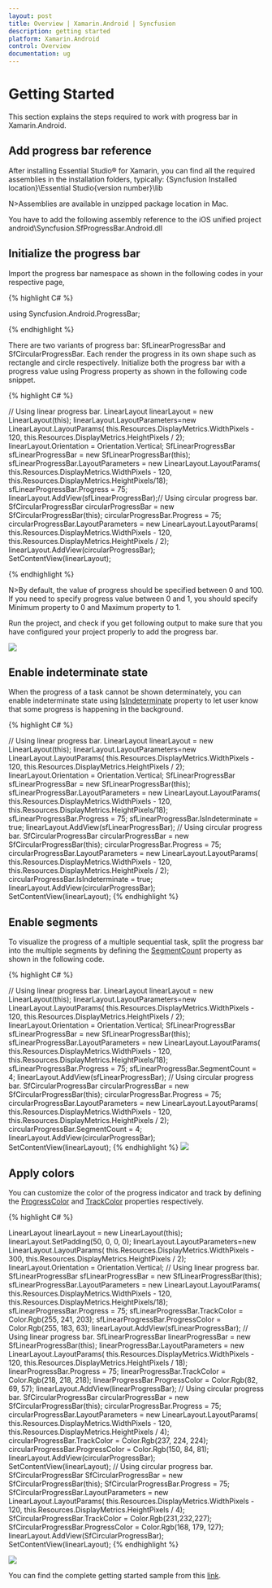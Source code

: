 ```yaml
---
layout: post
title: Overview | Xamarin.Android | Syncfusion
description: getting started
platform: Xamarin.Android
control: Overview
documentation: ug
---
```


# Getting Started

This section explains the steps required to work with progress bar in Xamarin.Android.

## Add progress bar reference

After installing Essential Studio® for Xamarin, you can find all the required assemblies in the installation folders, typically:
{Syncfusion Installed location}\Essential Studio{version number}\lib

N>Assemblies are available in unzipped package location in Mac.

You have to add the following assembly reference to the iOS unified project
android\Syncfusion.SfProgressBar.Android.dll

## Initialize the progress bar

Import the progress bar namespace as shown in the following codes in your respective page,

{% highlight C# %} 

using Syncfusion.Android.ProgressBar;

{% endhighlight %} 

There are two variants of progress bar: SfLinearProgressBar and SfCircularProgressBar. Each render the progress in its own shape such as rectangle and circle respectively. Initialize both the progress bar with a progress value using Progress property as shown in the following code snippet.

{% highlight C# %} 

// Using linear progress bar. 
LinearLayout linearLayout = new LinearLayout(this);
linearLayout.LayoutParameters=new LinearLayout.LayoutParams(
    this.Resources.DisplayMetrics.WidthPixels - 120,
    this.Resources.DisplayMetrics.HeightPixels / 2);
linearLayout.Orientation = Orientation.Vertical;
SfLinearProgressBar sfLinearProgressBar = new SfLinearProgressBar(this);
sfLinearProgressBar.LayoutParameters = new LinearLayout.LayoutParams(
    this.Resources.DisplayMetrics.WidthPixels - 120,
    this.Resources.DisplayMetrics.HeightPixels/18);
sfLinearProgressBar.Progress = 75;
linearLayout.AddView(sfLinearProgressBar);// Using circular progress bar.
SfCircularProgressBar circularProgressBar = new SfCircularProgressBar(this);
circularProgressBar.Progress = 75;
circularProgressBar.LayoutParameters = new LinearLayout.LayoutParams(
    this.Resources.DisplayMetrics.WidthPixels - 120,
    this.Resources.DisplayMetrics.HeightPixels / 2);
linearLayout.AddView(circularProgressBar);            
SetContentView(linearLayout);

{% endhighlight %}
 

N>By default, the value of progress should be specified between 0 and 100. If you need to specify progress value between 0 and 1, you should specify Minimum property to 0 and Maximum property to 1.

Run the project, and check if you get following output to make sure that you have configured your project properly to add the progress bar.

![](overview_images/progressbar.png)


## Enable indeterminate state

When the progress of a task cannot be shown determinately, you can enable indeterminate state using [IsIndeterminate](https://help.syncfusion.com/cr/xamarin-android/Syncfusion.Android.ProgressBar.ProgressBarBase.html#Syncfusion_Android_ProgressBar_ProgressBarBase_IsIndeterminate) property to let user know that some progress is happening in the background.


{% highlight C# %} 

 // Using linear progress bar. 
LinearLayout linearLayout = new LinearLayout(this);
linearLayout.LayoutParameters=new LinearLayout.LayoutParams(
    this.Resources.DisplayMetrics.WidthPixels - 120,
    this.Resources.DisplayMetrics.HeightPixels / 2);
linearLayout.Orientation = Orientation.Vertical;
SfLinearProgressBar sfLinearProgressBar = new SfLinearProgressBar(this);
sfLinearProgressBar.LayoutParameters = new LinearLayout.LayoutParams(
    this.Resources.DisplayMetrics.WidthPixels - 120,
    this.Resources.DisplayMetrics.HeightPixels/18);
sfLinearProgressBar.Progress = 75;
sfLinearProgressBar.IsIndeterminate = true;
linearLayout.AddView(sfLinearProgressBar);
// Using circular progress bar.
SfCircularProgressBar circularProgressBar = new SfCircularProgressBar(this);
circularProgressBar.Progress = 75;
circularProgressBar.LayoutParameters = new LinearLayout.LayoutParams(
    this.Resources.DisplayMetrics.WidthPixels - 120,
    this.Resources.DisplayMetrics.HeightPixels / 2);
circularProgressBar.IsIndeterminate = true;
linearLayout.AddView(circularProgressBar);            
SetContentView(linearLayout);
{% endhighlight %}


## Enable segments

To visualize the progress of a multiple sequential task, split the progress bar into the multiple segments by defining the [SegmentCount](https://help.syncfusion.com/cr/xamarin-android/Syncfusion.Android.ProgressBar.ProgressBarBase.html#Syncfusion_Android_ProgressBar_ProgressBarBase_SegmentCount) property as shown in the following code.

{% highlight C# %} 

 // Using linear progress bar. 
LinearLayout linearLayout = new LinearLayout(this);
linearLayout.LayoutParameters=new LinearLayout.LayoutParams(
    this.Resources.DisplayMetrics.WidthPixels - 120,
    this.Resources.DisplayMetrics.HeightPixels / 2);
linearLayout.Orientation = Orientation.Vertical;
SfLinearProgressBar sfLinearProgressBar = new SfLinearProgressBar(this);
sfLinearProgressBar.LayoutParameters = new LinearLayout.LayoutParams(
    this.Resources.DisplayMetrics.WidthPixels - 120,
    this.Resources.DisplayMetrics.HeightPixels/18);
sfLinearProgressBar.Progress = 75;
sfLinearProgressBar.SegmentCount = 4;
linearLayout.AddView(sfLinearProgressBar);
// Using circular progress bar.
SfCircularProgressBar circularProgressBar = new SfCircularProgressBar(this);
circularProgressBar.Progress = 75;
circularProgressBar.LayoutParameters = new LinearLayout.LayoutParams(
    this.Resources.DisplayMetrics.WidthPixels - 120,
    this.Resources.DisplayMetrics.HeightPixels / 2);            
circularProgressBar.SegmentCount = 4;
linearLayout.AddView(circularProgressBar);            
SetContentView(linearLayout);
 {% endhighlight %}
![](overview_images/indeterminate.png)


## Apply colors

You can customize the color of the progress indicator and track by defining the [ProgressColor](https://help.syncfusion.com/cr/xamarin-android/Syncfusion.Android.ProgressBar.ProgressBarBase.html#Syncfusion_Android_ProgressBar_ProgressBarBase_ProgressColor) and [TrackColor](https://help.syncfusion.com/cr/xamarin-android/Syncfusion.Android.ProgressBar.ProgressBarBase.html#Syncfusion_Android_ProgressBar_ProgressBarBase_TrackColor) properties respectively.

{% highlight C# %} 

LinearLayout linearLayout = new LinearLayout(this);
linearLayout.SetPadding(50, 0, 0, 0);
linearLayout.LayoutParameters=new LinearLayout.LayoutParams(
    this.Resources.DisplayMetrics.WidthPixels - 300,
    this.Resources.DisplayMetrics.HeightPixels / 2);
linearLayout.Orientation = Orientation.Vertical;
// Using linear progress bar. 
SfLinearProgressBar sfLinearProgressBar = new SfLinearProgressBar(this);           
sfLinearProgressBar.LayoutParameters = new LinearLayout.LayoutParams(
    this.Resources.DisplayMetrics.WidthPixels - 120,
    this.Resources.DisplayMetrics.HeightPixels/18);            
sfLinearProgressBar.Progress = 75;
sfLinearProgressBar.TrackColor = Color.Rgb(255, 241, 203);
sfLinearProgressBar.ProgressColor = Color.Rgb(255, 183, 63);
linearLayout.AddView(sfLinearProgressBar);
// Using linear progress bar. 
SfLinearProgressBar linearProgressBar = new SfLinearProgressBar(this);
linearProgressBar.LayoutParameters = new LinearLayout.LayoutParams(
    this.Resources.DisplayMetrics.WidthPixels - 120,
    this.Resources.DisplayMetrics.HeightPixels / 18);
linearProgressBar.Progress = 75;
linearProgressBar.TrackColor = Color.Rgb(218, 218, 218);
linearProgressBar.ProgressColor = Color.Rgb(82, 69, 57);
linearLayout.AddView(linearProgressBar);
// Using circular progress bar.
SfCircularProgressBar circularProgressBar = new SfCircularProgressBar(this);
circularProgressBar.Progress = 75;
circularProgressBar.LayoutParameters = new LinearLayout.LayoutParams(
    this.Resources.DisplayMetrics.WidthPixels - 120,
    this.Resources.DisplayMetrics.HeightPixels / 4);                        
circularProgressBar.TrackColor = Color.Rgb(237, 224, 224);
circularProgressBar.ProgressColor = Color.Rgb(150, 84, 81);
linearLayout.AddView(circularProgressBar);            
SetContentView(linearLayout);
// Using circular progress bar.
SfCircularProgressBar SfCircularProgressBar = new SfCircularProgressBar(this);
SfCircularProgressBar.Progress = 75;
SfCircularProgressBar.LayoutParameters = new LinearLayout.LayoutParams(
    this.Resources.DisplayMetrics.WidthPixels - 120,
    this.Resources.DisplayMetrics.HeightPixels / 4);           
SfCircularProgressBar.TrackColor = Color.Rgb(231,232,227);
SfCircularProgressBar.ProgressColor = Color.Rgb(168, 179, 127);
linearLayout.AddView(SfCircularProgressBar);
SetContentView(linearLayout);
{% endhighlight %}
 
![](overview_images/style.png)


You can find the complete getting started sample from this [link](http://www.syncfusion.com/downloads/support/directtrac/general/ze/ProgressBar_Android-166812374).
